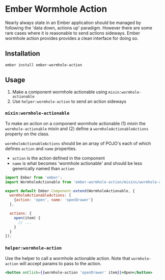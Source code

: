 # Ember Wormhole Action

Nearly always state in an Ember application should be managed by following the 'data down,
actions up' paradigm.  However there are some rare cases where
it is reasonable to send actions sideways.  Ember wormhole
action provides provides a clean interface for doing so.

## Installation

`ember install ember-wormhole-action`

## Usage

1. Make a component wormhole actionable using `mixin:wormhole-actionable`
2. Use `helper:wormhole-action` to send an action sideways

### `mixin:wormhole-actionable`

To make an action on a component wormhole actionable (1) mixin the
`wormhole-actionable` mixin and (2) define a `wormholeActionableActions`
property on the class.

`wormholeActionableActions` should be an array of POJO's each of which
defines `action` and `name` properties.
* `action` is the action defined in the component
* `name` is what becomes 'wormhole actionable' and should be less generically
  named than `action`

```javascript
import Ember from 'ember';
import WormholeActionable from 'ember-wormhole-action/mixins/wormhole-actionable';

export default Ember.Component.extend(WormholeActionable, {
  wormholeActionableActions: [
    {action: 'open', name: 'openDrawer'}
  ],

  actions: {
    open(item) {
      // ...
    }
  }
});
```

### `helper:wormhole-action`

Use the helper to call a wormhole actionable action.  Note that
`wormhole-action` will accept params to pass to the action.

```hbs
<button onClick={{wormhole-action 'openDrawer' item}}>Open</button>
```
